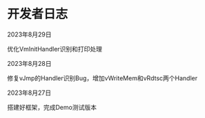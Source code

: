 # 开发者日志

2023年8月29日

优化VmInitHandler识别和打印处理

2023年8月28日

修复vJmp的Handler识别Bug，增加vWriteMem和vRdtsc两个Handler

2023年8月27日

搭建好框架，完成Demo测试版本